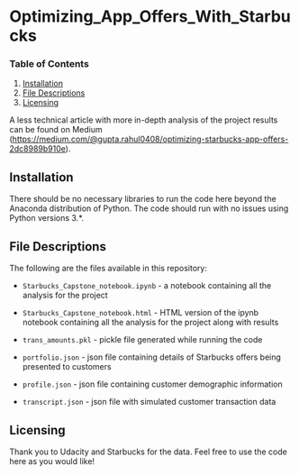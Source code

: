 # Optimizing_App_Offers_With_Starbucks

### Table of Contents

1. [Installation](#installation)
2. [File Descriptions](#files)
3. [Licensing](#licensing)

A less technical article with more in-depth analysis of the project results can be found on Medium (https://medium.com/@gupta.rahul0408/optimizing-starbucks-app-offers-2dc8989b910e).

## Installation <a name="installation"></a>

There should be no necessary libraries to run the code here beyond the Anaconda distribution of Python.  The code should run with no issues using Python versions 3.*.


## File Descriptions <a name="files"></a>

The following are the files available in this repository:

* `Starbucks_Capstone_notebook.ipynb` - a notebook containing all the analysis for the project

* `Starbucks_Capstone_notebook.html` - HTML version of the ipynb notebook containing all the analysis for the project along with results

* `trans_amounts.pkl` - pickle file generated while running the code

* `portfolio.json` - json file containing details of Starbucks offers being presented to customers

* `profile.json` - json file containing customer demographic information

* `transcript.json` - json file with simulated customer transaction data


## Licensing<a name="licensing"></a>

Thank you to Udacity and Starbucks for the data. Feel free to use the code here as you would like!
